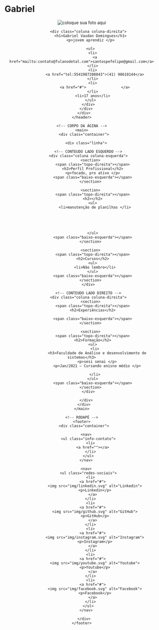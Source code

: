 # Gabriel
<html lang="en"><head>
  <meta charset="UTF-8">
  <meta http-equiv="X-UA-Compatible" content="IE=edge">
  <meta name="viewport" content="width=device-width, initial-scale=1.0">
  <link rel="stylesheet" href="css/style.css">
  <link rel="preconnect" href="https://fonts.googleapis.com">
  <link rel="preconnect" href="https://fonts.gstatic.com" crossorigin="">
  <link href="https://fonts.googleapis.com/css2?family=Open+Sans:wght@300;400;600;700;800&amp;display=swap" rel="stylesheet">
  <title>Portfólio</title>
</head>

<body>


  <div class="dark-mode">
    <!-- CABEÇALHO -->
    <header>
      <div class="container">
        <div class="linha">
          <!-- DIV FOTO DE PERFIL -->
          <div class="coluna coluna-esquerda">
            <figure>
              <img src="coloque uma foto com o nome profile.png" alt="coloque sua foto aqui">             
            </figure>
          </div>

          <div class="coluna coluna-direita">
            <h1>Gabriel Vaudan Domingues</h1>
            <p>jovem aprendiz </p>

            <ul>
              <li>
                <a href="mailto:contato@fulanodetal.com">santospefelipe@gmail.com</a>
              </li>
              <li>
                <a href="tel:5541987208843">(41) 98610144</a>
              </li>
              <li>
                <a href="#">                </a>
              </li>
              <li>17 anos</li>
            </ul>
          </div>
        </div>
      </div>
    </header>

    <!-- CORPO DA ÁGINA -->
    <main>
      <div class="container">

        <div class="linha">

          <!-- CONTEUDO LADO ESQUERDO -->
          <div class="coluna coluna-esquerda">
            <section>
              <span class="topo-direita"></span>
              <h2>Perfil Profissional</h2>
              <p>focado, pro ativo </p>
              <span class="baixo-esquerda"></span>
            </section>

            <section>
              <span class="topo-direita"></span>
              <h2></h2>
              <ul>
                <li>manutenção de planilhas </li>
                
                
                
                   
                
              </ul>
              <span class="baixo-esquerda"></span>
            </section>

            <section>
              <span class="topo-direita"></span>
              <h2>Cursos</h2>
              <ul>
                <li>Não lembro</li>
              </ul>
              <span class="baixo-esquerda"></span>
            </section>
          </div>

          <!-- CONTEUDO LADO DIREITO -->
          <div class="coluna coluna-direita">
            <section>
              <span class="topo-direita"></span>
              <h2>Experiências</h2>
              
              <span class="baixo-esquerda"></span>
            </section>

            <section>
              <span class="topo-direita"></span>
              <h2>Formação</h2>
              <ul>
                <li>
                  <h3>Faculdade de Análise e desenvolvimento de sistemas</h3>
                  <p>sesi senai </p>
                  <p>Jan/2021 – Cursando enisno médio </p>

                </li>
              </ul>
              <span class="baixo-esquerda"></span>
            </section>
          </div>

        </div>
      </div>
    </main>

    <!-- RODAPÉ -->
    <footer>
      <div class="container">

        <nav>
          <ul class="info-contato">
            <li>
              <a href=""></a>
            </li>
          </ul>
        </nav>

        <nav>
          <ul class="redes-sociais">
            <li>
              <a href="#">
                <img src="img/linkedin.svg" alt="Linkedin">
                <p>Linkedin</p>
              </a>
            </li>
            <li>
              <a href="#">
                <img src="img/github.svg" alt="GitHub">
                <p>GitHub</p>
              </a>
            </li>
            <li>
              <a href="#">
                <img src="img/instagram.svg" alt="Instagram">
                <p>Instagram</p>
              </a>
            </li>
            <li>
              <a href="#">
                <img src="img/youtube.svg" alt="Youtube">
                <p>Youtube</p>
              </a>
            </li>
            <li>
              <a href="#">
                <img src="img/facebook.svg" alt="Facebook">
                <p>Facebook</p>
              </a>
            </li>
          </ul>
        </nav>

      </div>
    </footer>
  </div>



</body></html>
